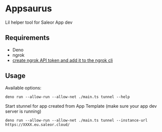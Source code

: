 # Appsaurus

Lil helper tool for Saleor App dev

## Requirements

- Deno
- ngrok
- [create ngrok API token and add it to the ngrok cli](https://dashboard.ngrok.com/api)

## Usage

Available options:
```
deno run --allow-run --allow-net ./main.ts tunnel --help
```

Start stunnel for app created from App Template (make sure your app dev server is running)
```
deno run --allow-run --allow-net ./main.ts tunnel --instance-url https://XXXX.eu.saleor.cloud/
```
